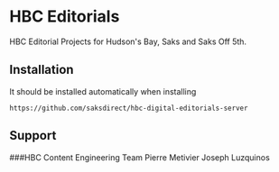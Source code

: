 # HBC Editorials
HBC Editorial Projects for Hudson's Bay, Saks and Saks Off 5th.

## Installation
It should be installed automatically when installing

`https://github.com/saksdirect/hbc-digital-editorials-server`

## Support
###HBC Content Engineering Team
Pierre Metivier
Joseph Luzquinos